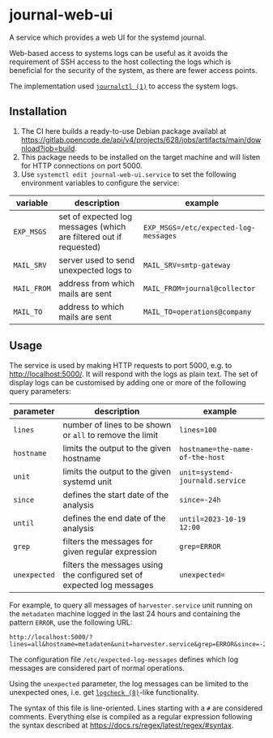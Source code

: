 # journal-web-ui

A service which provides a web UI for the systemd journal.

Web-based access to systems logs can be useful as it avoids the requirement of SSH access to the host collecting the logs which is beneficial for the security of the system, as there are fewer access points.

The implementation used [`journalctl (1)`](https://manpages.ubuntu.com/manpages/jammy/en/man1/journalctl.1.html) to access the system logs.

## Installation

1. The CI here builds a ready-to-use Debian package availabl at <https://gitlab.opencode.de/api/v4/projects/628/jobs/artifacts/main/download?job=build>.
2. This package needs to be installed on the target machine and will listen for HTTP connections on port 5000.
3. Use `systemctl edit journal-web-ui.service` to set the following environment variables to configure the service:

| variable | description | example |
| -------- | ----------- | ------- |
| `EXP_MSGS` | set of expected log messages (which are filtered out if requested) | `EXP_MSGS=/etc/expected-log-messages` |
| `MAIL_SRV` | server used to send unexpected logs to | `MAIL_SRV=smtp-gateway` |
| `MAIL_FROM` | address from which mails are sent | `MAIL_FROM=journal@collector` |
| `MAIL_TO` | address to which mails are sent | `MAIL_TO=operations@company` |

## Usage

The service is used by making HTTP requests to port 5000, e.g. to <http://localhost:5000/>. It will respond with the logs as plain text. The set of display logs can be customised by adding one or more of the following query parameters:

| parameter | description | example |
| --------- | ----------- | ------- |
| `lines` | number of lines to be shown or `all` to remove the limit | `lines=100` |
| `hostname` | limits the output to the given hostname | `hostname=the-name-of-the-host` |
| `unit` | limits the output to the given systemd unit | `unit=systemd-journald.service` |
| `since` | defines the start date of the analysis | `since=-24h` |
| `until` | defines the end date of the analysis | `until=2023-10-19 12:00` |
| `grep` | filters the messages for given regular expression | `grep=ERROR` |
| `unexpected` | filters the messages using the configured set of expected log messages | `unexpected=` |

For example, to query all messages of `harvester.service` unit running on the `metadaten` machine logged in the last 24 hours and containing the pattern `ERROR`, use the following URL:

```
http://localhost:5000/?lines=all&hostname=metadaten&unit=harvester.service&grep=ERROR&since=-24h
```

The configuration file `/etc/expected-log-messages` defines which log messages are considered part of normal operations.

Using the `unexpected` parameter, the log messages can be limited to the unexpected ones, i.e. get [`logcheck (8)`](https://manpages.ubuntu.com/manpages/jammy/en/man8/logcheck.8.html)-like functionality.

The syntax of this file is line-oriented. Lines starting with a `#` are considered comments. Everything else is compiled as a regular expression following the syntax described at <https://docs.rs/regex/latest/regex/#syntax>.
